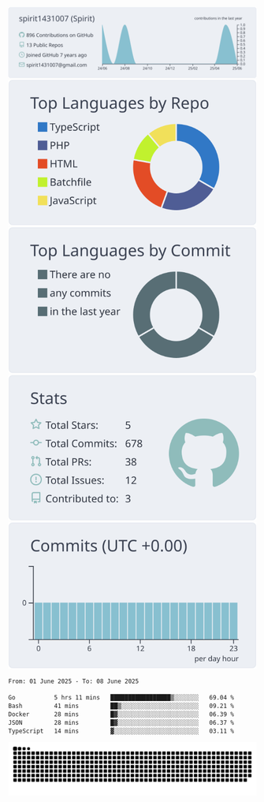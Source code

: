 [![](https://raw.githubusercontent.com/spirit1431007/spirit1431007/master/profile-summary-card-output/nord_bright/0-profile-details.svg)](https://git.io/spiritx)
[![](https://raw.githubusercontent.com/spirit1431007/spirit1431007/master/profile-summary-card-output/nord_bright/1-repos-per-language.svg)](https://git.io/spiritx) [![](https://raw.githubusercontent.com/spirit1431007/spirit1431007/master/profile-summary-card-output/nord_bright/2-most-commit-language.svg)](https://git.io/spiritx)
[![](https://raw.githubusercontent.com/spirit1431007/spirit1431007/master/profile-summary-card-output/nord_bright/3-stats.svg)](https://git.io/spiritx) [![](https://raw.githubusercontent.com/spirit1431007/spirit1431007/master/profile-summary-card-output/nord_bright/4-productive-time.svg)](https://git.io/spiritx)

<!--START_SECTION:waka-->

```txt
From: 01 June 2025 - To: 08 June 2025

Go           5 hrs 11 mins   █████████████████▒░░░░░░░   69.04 %
Bash         41 mins         ██▒░░░░░░░░░░░░░░░░░░░░░░   09.21 %
Docker       28 mins         █▓░░░░░░░░░░░░░░░░░░░░░░░   06.39 %
JSON         28 mins         █▓░░░░░░░░░░░░░░░░░░░░░░░   06.37 %
TypeScript   14 mins         ▓░░░░░░░░░░░░░░░░░░░░░░░░   03.11 %
```

<!--END_SECTION:waka-->

![contribution](https://github.com/spirit1431007/spirit1431007/blob/output/github-contribution-grid-snake.svg)
